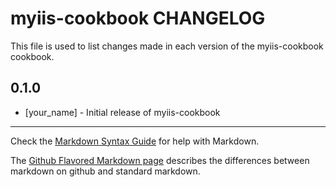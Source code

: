 myiis-cookbook CHANGELOG
========================

This file is used to list changes made in each version of the myiis-cookbook cookbook.

0.1.0
-----
- [your_name] - Initial release of myiis-cookbook

- - -
Check the [Markdown Syntax Guide](http://daringfireball.net/projects/markdown/syntax) for help with Markdown.

The [Github Flavored Markdown page](http://github.github.com/github-flavored-markdown/) describes the differences between markdown on github and standard markdown.
